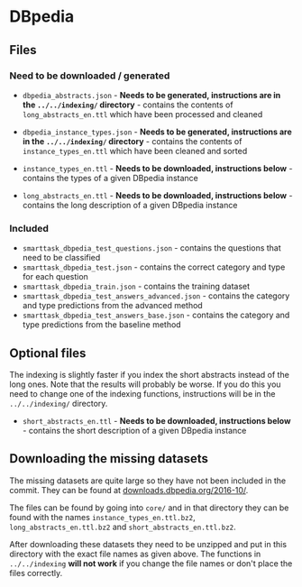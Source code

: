 # DBpedia

## Files

### Need to be downloaded / generated

- `dbpedia_abstracts.json` - **Needs to be generated, instructions are in the `../../indexing/` directory** - contains the contents of `long_abstracts_en.ttl` which have been processed and cleaned
- `dbpedia_instance_types.json` - **Needs to be generated, instructions are in the `../../indexing/` directory** - contains the contents of `instance_types_en.ttl` which have been cleaned and sorted

- `instance_types_en.ttl` - **Needs to be downloaded, instructions below** - contains the types of a given DBpedia instance
- `long_abstracts_en.ttl` - **Needs to be downloaded, instructions below** - contains the long description of a given DBpedia instance

### Included
  
- `smarttask_dbpedia_test_questions.json` - contains the questions that need to be classified
- `smarttask_dbpedia_test.json` - contains the correct category and type for each question
- `smarttask_dbpedia_train.json` - contains the training dataset
- `smarttask_dbpedia_test_answers_advanced.json` - contains the category and type predictions from the advanced method
- `smarttask_dbpedia_test_answers_base.json` - contains the category and type predictions from the baseline method

## Optional files

The indexing is slightly faster if you index the short abstracts instead of the long ones. Note that the results will probably be worse. If you do this you need to change one of the indexing functions, instructions will be in the `../../indexing/` directory.

- `short_abstracts_en.ttl` - **Needs to be downloaded, instructions below** - contains the short description of a given DBpedia instance

## Downloading the missing datasets

The missing datasets are quite large so they have not been included in the commit. They can be found at [downloads.dbpedia.org/2016-10/](http://downloads.dbpedia.org/2016-10/).

The files can be found by going into `core/` and in that directory they can be found with the names `instance_types_en.ttl.bz2`, `long_abstracts_en.ttl.bz2` and `short_abstracts_en.ttl.bz2`.

After downloading these datasets they need to be unzipped and put in this directory with the exact file names as given above. The functions in `../../indexing` **will not work** if you change the file names or don't place the files correctly.
